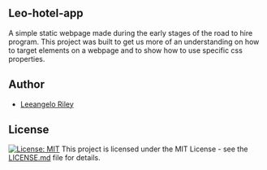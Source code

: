 ## Leo-hotel-app
A simple static webpage made during the early stages of the road to hire program. This project was built to get us more of an understanding on how to target elements on a webpage and to show how to use specific css properties.

## Author 
- [Leeangelo Riley](https://github.com/LeCoding-tech)

## License
[![License: MIT](https://img.shields.io/badge/License-MIT-yellow.svg)](https://opensource.org/licenses/MIT)   This project is licensed under the MIT License - see the [LICENSE.md](https://github.com/LeCoding-tech/Leo-hotel-app/blob/master/LICENSE) file for details.
